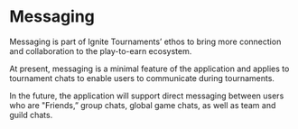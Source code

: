 # Messaging

Messaging is part of Ignite Tournaments’ ethos to bring more connection and collaboration to the play-to-earn ecosystem.

At present, messaging is a minimal feature of the application and applies to tournament chats to enable users to communicate during tournaments.

In the future, the application will support direct messaging between users who are "Friends,” group chats, global game chats, as well as team and guild chats.
